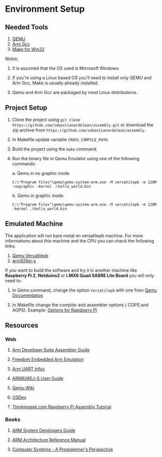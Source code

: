 #  Environment Setup

## Needed Tools

1. [QEMU](https://www.qemu.org/download/#windows)
2. [Arm Gcc](https://developer.arm.com/tools-and-software/open-source-software/developer-tools/gnu-toolchain/gnu-rm/downloads)
3. [Make for Win32](http://gnuwin32.sourceforge.net/packages/make.htm)


*Notes:*

1. It is assumed that the OS used is Microsoft Windows.

2. If you're using a Linux based OS you'll need to install only QEMU and Arm Gcc, Make is usually already installed.

3. Qemu and Arm Gcc are packaged by most Linux distributions.

## Project Setup

1. Clone the project using `git clone https://github.com/sebastianardelean/assembly.git` or download the zip archive from `https://github.com/sebastianardelean/assembly`.

2. In Makefile update variable `CROSS_COMPILE_PATH`.

3. Build the project using the `make` command.

4. Run the binary file in Qemu Emulator using one of the following commands:

    a. Qemu in no graphic mode

    `C:\"Program Files"\qemu\qemu-system-arm.exe -M versatilepb -m 128M -nographic -kernel .\hello_world.bin`

    b. Qemu in graphic mode

    `C:\"Program Files"\qemu\qemu-system-arm.exe -M versatilepb -m 128M -kernel .\hello_world.bin`


## Emulated Machine

The application will run bare metal on versatilepb machine. For more informations about this machine and the CPU you can check the following links:

1. [Qemu Versatilepb](https://github.com/stefanha/qemu/blob/master/hw/arm/versatilepb.c)
2. [arm926ej-s](http://infocenter.arm.com/help/topic/com.arm.doc.ddi0198e/DDI0198E_arm926ejs_r0p5_trm.pdf)

If you want to build the software and try it in another machine like **Raspberry Pi 2**, **Netduino2** or **i.MX6 Quad SABRE Lite Board** you will only need to:

1. In Qemu command, change the option `versatilepb` with one from [Qemu Documentation](https://wiki.qemu.org/Documentation/Platforms/ARM)

2. In Makefile change the compiler and assembler options ( COPS and AOPS).
Example: [Options for Rapsberry Pi](https://elinux.org/RPi_Software#ARM)


## Resources

### Web

1. [Arm Developer Suite Assembler Guide](http://infocenter.arm.com/help/index.jsp?topic=/com.arm.doc.dui0068b/CIHEDHIF.html)

2. [Freedom Embedded Arm Emulation](https://balau82.wordpress.com/arm-emulation/)

3. [Arm UART Infos](http://infocenter.arm.com/help/topic/com.arm.doc.ddi0183f/DDI0183.pdf)

4. [ARM926EJ-S User Guide ](http://infocenter.arm.com/help/index.jsp?topic=/com.arm.doc.dui0224i/index.html)

5. [Qemu Wiki](https://wiki.qemu.org/Documentation/Platforms/ARM)

6. [OSDev](http://www.brokenthorn.com/Resources/OSDevIndex.html)

7. [Thinkingeek.com Raspberry Pi Assembly Tutorial](https://thinkingeek.com/arm-assembler-raspberry-pi/?fbclid=IwAR2kRmsNNucT1y3DVnvVk0UGXjCLRWGavTEP_nwXeSd26k9BIwLQGave1Qk)


### Books

1. [ARM System Developers Guide](https://www.amazon.com/ARM-System-Developers-Guide-Architecture/dp/1558608745)

2. [ARM Architecture Reference Manual](https://www.scss.tcd.ie/~waldroj/3d1/arm_arm.pdf)

3. [Computer Systems - A Programmer's Perspective](https://www.amazon.com/Computer-Systems-Programmers-Perspective-2nd/dp/0136108040)
